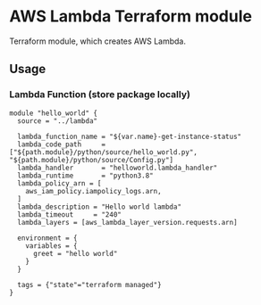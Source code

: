 # AWS Lambda Terraform module

Terraform module, which creates AWS Lambda.

## Usage

### Lambda Function (store package locally)

```hcl
module "hello_world" {
  source = "../lambda"

  lambda_function_name = "${var.name}-get-instance-status"
  lambda_code_path     = ["${path.module}/python/source/hello_world.py", "${path.module}/python/source/Config.py"]
  lambda_handler       = "helloworld.lambda_handler"
  lambda_runtime       = "python3.8"
  lambda_policy_arn = [
    aws_iam_policy.iampolicy_logs.arn,
  ]
  lambda_description = "Hello world lambda"
  lambda_timeout     = "240"
  lambda_layers = [aws_lambda_layer_version.requests.arn]

  environment = {
    variables = {
      greet = "hello world"
    }
  }

  tags = {"state"="terraform managed"}
}
```